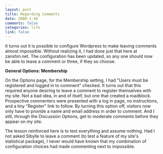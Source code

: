```yaml
--- 
layout: post
title: Regarding Comments
date: 2008-1-30
comments: false
categories: life
link: false
---
```

It turns out it is possible to configure Wordpress to make leaving comments almost impossible.  Without realizing it, I had done just that here at zanshin.net.  The configuration has been updated, so any one should now be able to leave a comment or three, if they so choose.

<strong>General Options: Membership</strong>

On the Options page, for the Membership setting, I had "Users must be registered and logged in to comment" checked.  It turns out that this required anyone desiring to leave a comment to register themselves with my site.  Not a bad idea, in and of itself, but one that created a roadblock.  Prospective commenters were presented with a log in page, no instructions, and a tiny "Register" link to follow.  By turning this option off, visitors now only have to provide a name and email address in order to comment.  And I still, through the Discussion Options, get to moderate comments before they appear on my site.

The lesson reinforced here is to test everything and assume nothing.  Had I not asked Sibylle to leave a comment (to test a feature of my site's statistical package), I never would have known that my combination of configuration choices had made commenting next to impossible.
